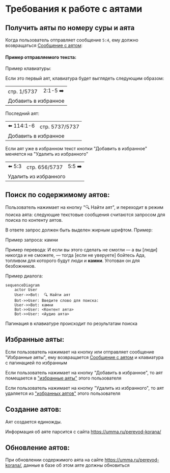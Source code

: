 <!---
The MIT License (MIT).

Copyright (c) 2018-2025 Almaz Ilaletdinov <a.ilaletdinov@yandex.ru>

Permission is hereby granted, free of charge, to any person obtaining a copy
of this software and associated documentation files (the "Software"), to deal
in the Software without restriction, including without limitation the rights
to use, copy, modify, merge, publish, distribute, sublicense, and/or sell
copies of the Software, and to permit persons to whom the Software is
furnished to do so, subject to the following conditions:

The above copyright notice and this permission notice shall be included in all
copies or substantial portions of the Software.

THE SOFTWARE IS PROVIDED "AS IS", WITHOUT WARRANTY OF ANY KIND,
EXPRESS OR IMPLIED, INCLUDING BUT NOT LIMITED TO THE WARRANTIES OF
MERCHANTABILITY, FITNESS FOR A PARTICULAR PURPOSE AND NONINFRINGEMENT.
IN NO EVENT SHALL THE AUTHORS OR COPYRIGHT HOLDERS BE LIABLE FOR ANY CLAIM,
DAMAGES OR OTHER LIABILITY, WHETHER IN AN ACTION OF CONTRACT, TORT OR
OTHERWISE, ARISING FROM, OUT OF OR IN CONNECTION WITH THE SOFTWARE OR THE USE
OR OTHER DEALINGS IN THE SOFTWARE.
-->
# Требования к работе с аятами

## Получить аяты по номеру суры и аята

Когда пользователь отправляет сообщение `5:4`, ему должно возвращаться [Сообщение с аятом](glossary.md#Сообщение-с-аятом):

#### Пример отправляемого текста:
Пример клавиатуры:

Если это первый аят, клавиатура будет выглядеть следующим образом:

<table>
    <tbody>
        <tr>
            <td>стр. 1/5737</td>
            <td>2:1-5 ➡️</td>
        </tr>
        <tr>
            <td colspan="2">Добавить в избранное</td>
        </tr>
    </tbody>
</table>

Последний аят:

<table>
    <tbody>
        <tr>
            <td>⬅️ 114:1-6</td>
            <td>стр. 5737/5737</td>
        </tr>
        <tr>
            <td colspan="2">Добавить в избранное</td>
        </tr>
    </tbody>
</table>

Если аят уже в избранном текст кнопки "Добавить в избранное" меняется на "Удалить из избранного"

<table>
    <tbody>
        <tr>
            <td>⬅️ 5:3</td>
            <td>стр. 656/5737</td>
            <td>5:5 ➡️</td>
        </tr>
        <tr>
            <td colspan="3">Удалить из избранного</td>
        </tr>
    </tbody>
</table>

## Поиск по содержимому аятов:

Пользователь нажимает на кнопку "🔍 Найти аят", и переходит в режим поиска аята: следующие текстовые сообщения считаются запросом для поиска по контенту аятов.

В ответе запрос должен быть выделен жирным шрифтом. Пример:

Пример запроса: камни

Пример перевода: И если вы этого сделать не смогли — а вы [люди] никогда и не сможете, — тогда [если не уверуете] бойтесь Ада, топливом для которого будут люди и __камни__. Уготован он для безбожников.

Пример диалога:

```mermaid
sequenceDiagram
    actor User
    User->>Bot:  🔍 Найти аят
    Bot->>User: Введите слово для поиска:
    User->>Bot: камни
    Bot->>User: <Контент аята>
    Bot->>User: <Аудио аята>
```

Пагинация в клавиатуре происходит по результатам поиска

## Избранные аяты:

Если пользователь нажимает на кнопку или отправляет сообщение "Избранные аяты", ему возвращается [Сообщение с аятом](glossary.md#Сообщение-с-аятом) и клавиатура с пагинацией по избранным

Если пользователь нажимает на кнопку "Добавить в избранное", то аят помещается в ["избранные аяты"](glossary.md#Избранные-аяты) этого пользователя

Если пользователь нажимает на кнопку "Удалить из избранного", то аят удаляется из ["избранных аятов"](glossary.md#Избранные-аяты) этого пользователя

## Создание аятов:

Аят создается единожды.

Информация об аяте парсится с сайта https://umma.ru/perevod-korana/

## Обновление аятов:

При обновлении содержимого аята на сайте https://umma.ru/perevod-korana/, данные в базе об этом аяте должны обновиться
